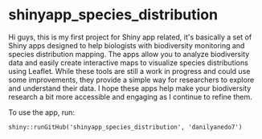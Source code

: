 # shinyapp_species_distribution

Hi guys, this is my first project for Shiny app related, it's basically a set of Shiny apps designed to help biologists with biodiversity monitoring and species distribution mapping. The apps allow you to analyze biodiversity data and easily create interactive maps to visualize species distributions using Leaflet. While these tools are still a work in progress and could use some improvements, they provide a simple way for researchers to explore and understand their data. I hope these apps help make your biodiversity research a bit more accessible and engaging as I continue to refine them.

To use the app, run:

```{r}
shiny::runGitHub('shinyapp_species_distribution', 'danilyanedo7')
```
